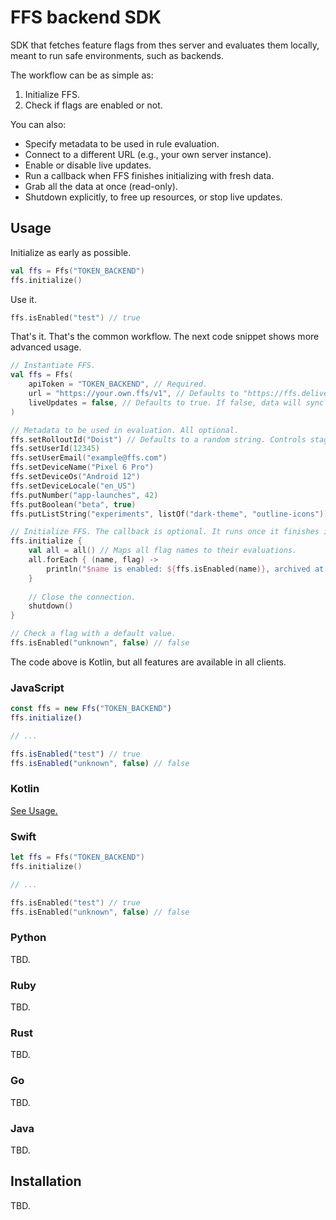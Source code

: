 # FFS backend SDK

SDK that fetches feature flags from thes server and evaluates them locally, meant to run safe environments, such as backends.

The workflow can be as simple as:

1. Initialize FFS.
2. Check if flags are enabled or not.

You can also:

- Specify metadata to be used in rule evaluation.
- Connect to a different URL (e.g., your own server instance).
- Enable or disable live updates.
- Run a callback when FFS finishes initializing with fresh data.
- Grab all the data at once (read-only).
- Shutdown explicitly, to free up resources, or stop live updates.

## Usage

Initialize as early as possible.

```kotlin
val ffs = Ffs("TOKEN_BACKEND")
ffs.initialize()
```

Use it.

```kotlin
ffs.isEnabled("test") // true
```

That's it. That's the common workflow. The next code snippet shows more advanced usage.

```kotlin
// Instantiate FFS.
val ffs = Ffs(
    apiToken = "TOKEN_BACKEND", // Required.
    url = "https://your.own.ffs/v1", // Defaults to "https://ffs.delivery/v1".
    liveUpdates = false, // Defaults to true. If false, data will sync once.
)

// Metadata to be used in evaluation. All optional.
ffs.setRolloutId("Doist") // Defaults to a random string. Controls staged rollouts.
ffs.setUserId(12345)
ffs.setUserEmail("example@ffs.com")
ffs.setDeviceName("Pixel 6 Pro")
ffs.setDeviceOs("Android 12")
ffs.setDeviceLocale("en_US")
ffs.putNumber("app-launches", 42)
ffs.putBoolean("beta", true)
ffs.putListString("experiments", listOf("dark-theme", "outline-icons"))

// Initialize FFS. The callback is optional. It runs once it finishes initializing.
ffs.initialize {
    val all = all() // Maps all flag names to their evaluations.
    all.forEach { (name, flag) ->
        println("$name is enabled: ${ffs.isEnabled(name)}, archived at: ${flag.archived_at}")
    }
    
    // Close the connection.
    shutdown()
}

// Check a flag with a default value.
ffs.isEnabled("unknown", false) // false
```

The code above is Kotlin, but all features are available in all clients.

### JavaScript

```javascript
const ffs = new Ffs("TOKEN_BACKEND")
ffs.initialize()

// ...

ffs.isEnabled("test") // true
ffs.isEnabled("unknown", false) // false
```

### Kotlin

[See Usage.](#usage)

### Swift

```swift
let ffs = Ffs("TOKEN_BACKEND")
ffs.initialize()

// ...

ffs.isEnabled("test") // true
ffs.isEnabled("unknown", false) // false
```

### Python

TBD.

### Ruby

TBD.

### Rust

TBD.

### Go

TBD.

### Java

TBD.

## Installation

TBD.

